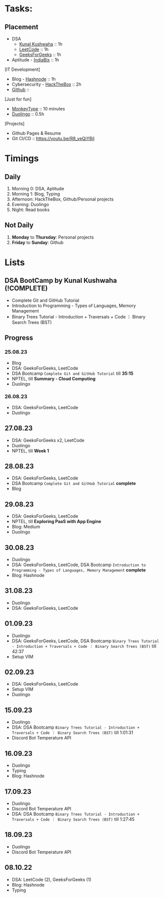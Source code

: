 # Tasks:
## Placement
- DSA
    - [Kunal Kushwaha](https://www.youtube.com/playlist?list=PL9gnSGHSqcnr_DxHsP7AW9ftq0AtAyYqJ) :: 1h
    - [LeetCode](https://leetcode.com/problemset/all/?page=1&sorting=W3sic29ydE9yZGVyIjoiREVTQ0VORElORyIsIm9yZGVyQnkiOiJBQ19SQVRFIn1d&difficulty=EASY&listId=wpwgkgt) :: 1h
    - [GeeksForGeeks](https://practice.geeksforgeeks.org/problem-of-the-day) :: 1h
- Aptitude - [IndiaBix](https://www.indiabix.com/aptitude/problems-on-trains/) :: 1h

[IT Development]
- Blog - [Hashnode](https://hashnode.com/draft/64ec7748ce91e7000f30bdfa) :: 1h
- Cybersecurity - [HackTheBox](https://app.hackthebox.com/starting-point) :: 2h
- [Github](https://github.com/notifications) :: 

[Just for fun]
- [MonkeyType](https://monkeytype.com/) :: 10 minutes
- [Duolingo](https://www.duolingo.com/learn) :: 0.5h

[Projects]
- Github Pages & Resume
- Git CI/CD :: https://youtu.be/R8_veQiYBjI


# Timings
## Daily
1. Morning 0: DSA, Aptitude
2. Morning 1: Blog, Typing
3. Afternoon: HackTheBox, Github/Personal projects
4. Evening: Duolingo
5. Night: Read books
## Not Daily
1. **Monday** to **Thursday**: Personal projects
2. **Friday** to **Sunday**: Github

# Lists
## **DSA BootCamp** by Kunal Kushwaha (!COMPLETE)
- Complete Git and GitHub Tutorial
- Introduction to Programming - Types of Languages, Memory Management
- Binary Trees Tutorial - Introduction + Traversals + Code ｜ Binary Search Trees (BST)

## Progress
### 25.08.23
- Blog
- DSA: GeeksForGeeks, LeetCode
- DSA Bootcamp `Complete Git and GitHub Tutorial` till **35:15**
- NPTEL, till **Summary - Cloud Computing**
- Duolingo

### 26.08.23
- DSA: GeeksForGeeks, LeetCode
- Duolingo

## 27.08.23
- DSA: GeeksForGeeks x2, LeetCode
- Duolingo
- NPTEL, till **Week 1**

## 28.08.23
- DSA: GeeksForGeeks, LeetCode
- DSA Bootcamp `Complete Git and GitHub Tutorial` **complete**
- Blog

## 29.08.23
- DSA: GeeksForGeeks, LeetCode
- NPTEL, till **Exploring PaaS with App Engine**
- Blog: Medium
- Duolingo

## 30.08.23
- Duolingo
- DSA: GeeksForGeeks, LeetCode, DSA Bootcamp `Introduction to Programming - Types of Languages, Memory Management` **complete**
- Blog: Hashnode

## 31.08.23
- Duolingo
- DSA: GeeksForGeeks, LeetCode

## 01.09.23
- Duolingo
- DSA: GeeksForGeeks, LeetCode, DSA Bootcamp `Binary Trees Tutorial - Introduction + Traversals + Code ｜ Binary Search Trees (BST)` till 42:37
- Setup VIM 

## 02.09.23
- DSA: GeeksForGeeks, LeetCode
- Setup VIM
- Duolingo

## 15.09.23
- Duolingo
- DSA: DSA Bootcamp `Binary Trees Tutorial - Introduction + Traversals + Code ｜ Binary Search Trees (BST)` till 1:01:31
- Discord Bot Temperature API

## 16.09.23
- Duolingo
- Typing
- Blog: Hashnode

## 17.09.23
- Duolingo
- Discord Bot Temperature API
- DSA: DSA Bootcamp `Binary Trees Tutorial - Introduction + Traversals + Code ｜ Binary Search Trees (BST)` till 1:27:45

## 18.09.23
- Duolingo
- Discord Bot Temperature API

## 08.10.22
- DSA: LeetCode (2), GeeksForGeeks (1)
- Blog: Hashnode
- Typing
